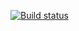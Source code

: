 [![Build status](https://ci.appveyor.com/api/projects/status/4h21cdof5glxf39c?svg=true)](https://ci.appveyor.com/project/mivaki-not/api1-2)